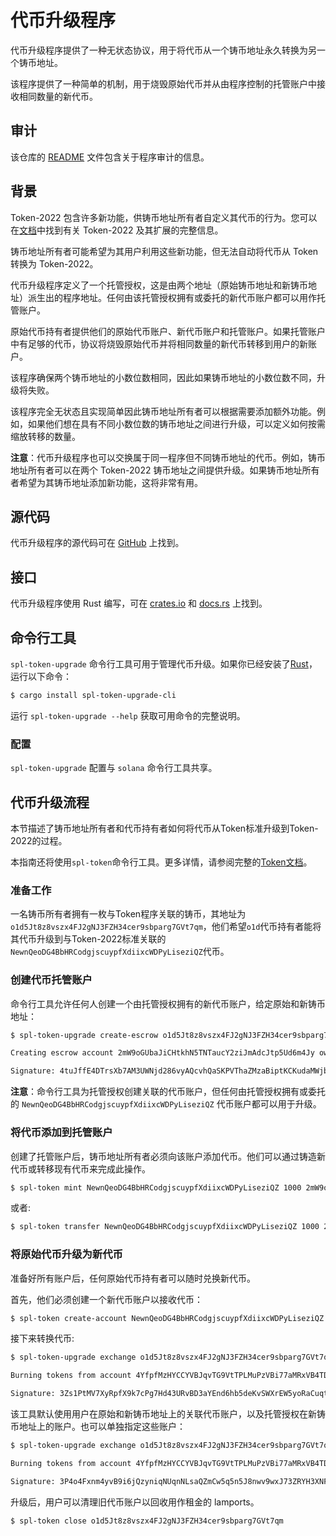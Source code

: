 # 代币升级程序

代币升级程序提供了一种无状态协议，用于将代币从一个铸币地址永久转换为另一个铸币地址。

该程序提供了一种简单的机制，用于烧毁原始代币并从由程序控制的托管账户中接收相同数量的新代币。

## 审计

该仓库的 [README](https://github.com/solana-labs/solana-program-library#audits) 文件包含关于程序审计的信息。


## 背景

Token-2022 包含许多新功能，供铸币地址所有者自定义其代币的行为。您可以在[文档](https://spl.solana.com/token-2022)中找到有关 Token-2022 及其扩展的完整信息。

铸币地址所有者可能希望为其用户利用这些新功能，但无法自动将代币从 Token 转换为 Token-2022。

代币升级程序定义了一个托管授权，这是由两个地址（原始铸币地址和新铸币地址）派生出的程序地址。任何由该托管授权拥有或委托的新代币账户都可以用作托管账户。

原始代币持有者提供他们的原始代币账户、新代币账户和托管账户。如果托管账户中有足够的代币，协议将烧毁原始代币并将相同数量的新代币转移到用户的新账户。

该程序确保两个铸币地址的小数位数相同，因此如果铸币地址的小数位数不同，升级将失败。

该程序完全无状态且实现简单因此铸币地址所有者可以根据需要添加额外功能。例如，如果他们想在具有不同小数位数的铸币地址之间进行升级，可以定义如何按需缩放转移的数量。

**注意**：代币升级程序也可以交换属于同一程序但不同铸币地址的代币。例如，铸币地址所有者可以在两个 Token-2022 铸币地址之间提供升级。如果铸币地址所有者希望为其铸币地址添加新功能，这将非常有用。


## 源代码

代币升级程序的源代码可在 [GitHub](https://github.com/solana-labs/solana-program-library) 上找到。

## 接口

代币升级程序使用 Rust 编写，可在 [crates.io](https://crates.io/) 和 [docs.rs](https://docs.rs/) 上找到。

## 命令行工具

`spl-token-upgrade` 命令行工具可用于管理代币升级。如果你已经安装了[Rust](https://rustup.rs/)，运行以下命令：

```sh
$ cargo install spl-token-upgrade-cli
```

运行 `spl-token-upgrade --help` 获取可用命令的完整说明。

### 配置

`spl-token-upgrade` 配置与 `solana` 命令行工具共享。

## 代币升级流程

本节描述了铸币地址所有者和代币持有者如何将代币从Token标准升级到Token-2022的过程。

本指南还将使用`spl-token`命令行工具。更多详情，请参阅完整的[Token文档](https://spl.solana.com/token)。

### 准备工作

一名铸币所有者拥有一枚与Token程序关联的铸币，其地址为`o1d5Jt8z8vszx4FJ2gNJ3FZH34cer9sbparg7GVt7qm`，他们希望`o1d`代币持有者能将其代币升级到与Token-2022标准关联的`NewnQeoDG4BbHRCodgjscuypfXdiixcWDPyLiseziQZ`代币。

### 创建代币托管账户

命令行工具允许任何人创建一个由托管授权拥有的新代币账户，给定原始和新铸币地址：

```sh
$ spl-token-upgrade create-escrow o1d5Jt8z8vszx4FJ2gNJ3FZH34cer9sbparg7GVt7qm NewnQeoDG4BbHRCodgjscuypfXdiixcWDPyLiseziQZ

Creating escrow account 2mW9oGUbaJiCHtkhN5TNTaucY2ziJmAdcJtp5Ud6m4Jy owned by escrow authority A38VXB1Qgssz2qkKgzEkyZNQ27oTuy18T6tA9HRP5mpE

Signature: 4tuJffE4DTrsXb7AM3UWNjd286vyAQcvhQaSKPVThaZMzaBiptKCKudaMWjbbygTUEaho87Ar288Mih5Hx6PpKke
```

**注意**：命令行工具为托管授权创建关联的代币账户，但任何由托管授权拥有或委托的 `NewnQeoDG4BbHRCodgjscuypfXdiixcWDPyLiseziQZ` 代币账户都可以用于升级。

### 将代币添加到托管账户

创建了托管账户后，铸币地址所有者必须向该账户添加代币。他们可以通过铸造新代币或转移现有代币来完成此操作。

```sh
$ spl-token mint NewnQeoDG4BbHRCodgjscuypfXdiixcWDPyLiseziQZ 1000 2mW9oGUbaJiCHtkhN5TNTaucY2ziJmAdcJtp5Ud6m4Jy
```

或者:

```sh
$ spl-token transfer NewnQeoDG4BbHRCodgjscuypfXdiixcWDPyLiseziQZ 1000 2mW9oGUbaJiCHtkhN5TNTaucY2ziJmAdcJtp5Ud6m4Jy
```

### 将原始代币升级为新代币

准备好所有账户后，任何原始代币持有者可以随时兑换新代币。

首先，他们必须创建一个新代币账户以接收代币：

```sh
$ spl-token create-account NewnQeoDG4BbHRCodgjscuypfXdiixcWDPyLiseziQZ
```

接下来转换代币:

```sh
$ spl-token-upgrade exchange o1d5Jt8z8vszx4FJ2gNJ3FZH34cer9sbparg7GVt7qm NewnQeoDG4BbHRCodgjscuypfXdiixcWDPyLiseziQZ

Burning tokens from account 4YfpfMzHYCCYVBJqvTG9VtTPLMuPzVBi77aMRxVB4TDg, receiving tokens into account JCaWYSvLZkja51RbToWBaV4kp1PhfddX64cTLUqpdMzE

Signature: 3Zs1PtMV7XyRpfX9k7cPg7Hd43URvBD3aYEnd6hb5deKvSWXrEW5yoRaCuqtYJSsoa2WtkdprTsHEh3VLYWEGhkb
```

该工具默认使用用户在原始和新铸币地址上的关联代币账户，以及托管授权在新铸币地址上的账户。也可以单独指定这些账户：

```sh
$ spl-token-upgrade exchange o1d5Jt8z8vszx4FJ2gNJ3FZH34cer9sbparg7GVt7qm NewnQeoDG4BbHRCodgjscuypfXdiixcWDPyLiseziQZ --burn-from 4YfpfMzHYCCYVBJqvTG9VtTPLMuPzVBi77aMRxVB4TDg --destination JCaWYSvLZkja51RbToWBaV4kp1PhfddX64cTLUqpdMzE --escrow 2mW9oGUbaJiCHtkhN5TNTaucY2ziJmAdcJtp5Ud6m4Jy

Burning tokens from account 4YfpfMzHYCCYVBJqvTG9VtTPLMuPzVBi77aMRxVB4TDg, receiving tokens into account JCaWYSvLZkja51RbToWBaV4kp1PhfddX64cTLUqpdMzE

Signature: 3P4o4Fxnm4yvB9i6jQzyniqNUqnNLsaQZmCw5q5n5J8nwv9wxJ73ZRYH3XNFT4ferDbCXMqc5egCkhZEkyfCxhgC
```

升级后，用户可以清理旧代币账户以回收用作租金的 lamports。

```sh
$ spl-token close o1d5Jt8z8vszx4FJ2gNJ3FZH34cer9sbparg7GVt7qm
```
